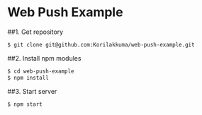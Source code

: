 Web Push Example
=========

##1. Get repository
  
```bash
$ git clone git@github.com:Korilakkuma/web-push-example.git
```
  
##2. Install npm modules
  
```bash
$ cd web-push-example
$ npm install
```
  
##3. Start server
  
```bash
$ npm start
```
  
